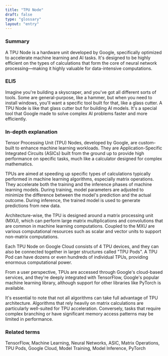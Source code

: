 ```yaml
---
title: "TPU Node"
draft: false
type: "glossary"
layout: "entry"
---
```


### Summary
A TPU Node is a hardware unit developed by Google, specifically optimized to accelerate machine learning and AI tasks. It's designed to be highly efficient on the types of calculations that form the core of neural network processing—making it highly valuable for data-intensive computations.

### ELI5
Imagine you're building a skyscraper, and you've got all different sorts of tools. Some are general-purpose, like a hammer, but when you need to install windows, you'll want a specific tool built for that, like a glass cutter. A TPU Node is like that glass cutter but for building AI models. It's a special tool that Google made to solve complex AI problems faster and more efficiently.

### In-depth explanation
Tensor Processing Unit (TPU) Nodes, developed by Google, are custom-built to enhance machine learning workloads. They are Application-Specific Integrated Circuits (ASICs) built from the ground up to provide high performance on specific tasks, much like a calculator designed for complex mathematics. 

TPUs are aimed at speeding up specific types of calculations typically performed in machine learning algorithms, especially matrix operations. They accelerate both the training and the inference phases of machine learning models. During training, model parameters are adjusted to minimize the difference between the model's prediction and the actual outcome. During inference, the trained model is used to generate predictions from new data.

Architecture-wise, the TPU is designed around a matrix processing unit (MXU), which can perform large matrix multiplications and convolutions that are common in machine learning computations. Coupled to the MXU are various computational resources such as scalar and vector units to support non-matrix computations.

Each TPU Node on Google Cloud consists of 4 TPU devices, and they can also be connected together in larger structures called "TPU Pods". A TPU Pod can have dozens or even hundreds of individual TPUs, providing enormous computational power.

From a user perspective, TPUs are accessed through Google's cloud-based services, and they're deeply integrated with TensorFlow, Google's popular machine learning library, although support for other libraries like PyTorch is available. 

It's essential to note that not all algorithms can take full advantage of TPU architecture. Algorithms that rely heavily on matrix calculations are particularly well-suited for TPU acceleration. Conversely, tasks that require complex branching or have significant memory access patterns may be limited in performance.

### Related terms
TensorFlow, Machine Learning, Neural Networks, ASIC, Matrix Operations, TPU Pods, Google Cloud, Model Training, Model Inference, PyTorch
